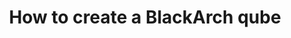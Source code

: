 ---
lang: en
layout: doc
redirect_from:
- /doc/pentesting/blackarch/
- /doc/blackarch/
redirect_to: https://forum.qubes-os.org/t/19010
ref: 88
title: How to create a BlackArch qube
---